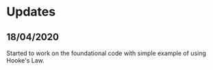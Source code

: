# Updates

## 18/04/2020
Started to work on the foundational code with simple example of using Hooke's Law. 
